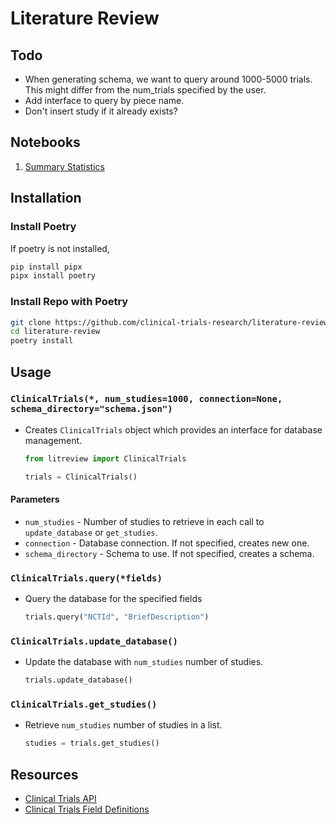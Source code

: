 # Literature Review

## Todo

- When generating schema, we want to query around 1000-5000 trials. This might differ from the num_trials specified by the user.
- Add interface to query by piece name.
- Don't insert study if it already exists?

## Notebooks

1. [Summary Statistics](./notebooks/01-summary-stats.ipynb)

## Installation

### Install Poetry

If poetry is not installed,

```bash
pip install pipx
pipx install poetry
```

### Install Repo with Poetry

```bash
git clone https://github.com/clinical-trials-research/literature-review.git
cd literature-review
poetry install
```

## Usage

### `ClinicalTrials(*, num_studies=1000, connection=None, schema_directory="schema.json")`

- Creates `ClinicalTrials` object which provides an interface for database management.

    ```python
    from litreview import ClinicalTrials

    trials = ClinicalTrials()
    ```

#### Parameters

- `num_studies` - Number of studies to retrieve in each call to `update_database` or `get_studies`.
- `connection` - Database connection. If not specified, creates new one.
- `schema_directory` - Schema to use. If not specified, creates a schema.

### `ClinicalTrials.query(*fields)`

- Query the database for the specified fields

    ```python
    trials.query("NCTId", "BriefDescription")
    ```

### `ClinicalTrials.update_database()`

- Update the database with `num_studies` number of studies.

    ```python
    trials.update_database()
    ```

### `ClinicalTrials.get_studies()`

- Retrieve `num_studies` number of studies in a list.

    ```python
    studies = trials.get_studies()
    ```

## Resources

- [Clinical Trials API](https://clinicaltrials.gov/data-api/api)
- [Clinical Trials Field Definitions](https://clinicaltrials.gov/data-api/about-api/study-data-structure)
